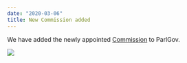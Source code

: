 ```yaml
---
date: "2020-03-06"
title: New Commission added
---
```


We have added the newly appointed [Commission](http://www.parlgov.org/explore/eu/commission/) to ParlGov.

![](/images/parliament-european-union.jpg)
